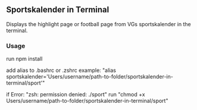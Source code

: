 ## Sportskalender in Terminal

Displays the highlight page or football page from VGs sportskalender in the terminal.

### Usage

run npm install

add alias to .bashrc or .zshrc
example: "alias sportskalender='Users/username/path-to-folder/sportskalender-in-terminal/sport'"

if Error: "zsh: permission denied: ./sport"
run "chmod +x Users/username/path-to-folder/sportskalender-in-terminal/sport"
